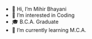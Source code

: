 - 👋 Hi, I’m Mihir Bhayani
- 👀 I’m interested in Coding
- 🎓 B.C.A. Graduate
- 🌱 I’m currently learning M.C.A. 
<!---
mihirpatel0811/mihirpatel0811 is a ✨ special ✨ repository because its `README.md` (this file) appears on your GitHub profile.
You can click the Preview link to take a look at your changes.
--->
